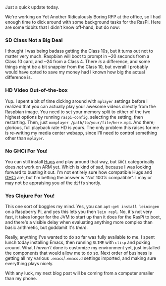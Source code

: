 Just a quick update today.

We're working on Yet Another Ridiculously Boring RFP at the office, so I had enough time to dick around with some background tasks for the RasPi. Here are some tidbits that I didn't know off-hand, but do now:

### <a name="sd-class-not-a-big-deal" href="#sd-class-not-a-big-deal"></a>SD Class Not a Big Deal

I thought I was being badass getting the Class 10s, but it turns out not to matter very much. Raspbian will boot to prompt in ~20 seconds from a Class 10 card, and ~24 from a Class 4. There *is* a difference, and some things might be a bit snappier from the Class 10, but overall I probably would have opted to save my money had I known how big the actual difference is.

### <a name="hd-video-outofthebox" href="#hd-video-outofthebox"></a>HD Video Out-of-the-box

Yup. I spent a bit of time dicking around with `mplayer` settings before I realized that you can actually play your awesome videos directly from the Raspbian image. You need to set your memory split to either of the two highest options by running `raspi-config`, selecting the setting, then restarting. Then, just `oxmplayer /path/to/your/file/here.mp4`. And there; glorious, full playback rate HD is yours. The only problem this raises for me is re-writing my media center webapp, since I'll need to control something other than `mplayer`.

### <a name="no-ghci-for-you" href="#no-ghci-for-you"></a>No GHCi For You!

You can still install [Hugs](http://www.haskell.org/hugs/) and play around that way, but `GHCi` categorically does *not* work on ARM yet. Which is kind of sad, because I was looking forward to busting it out. I'm not entirely sure how compatible Hugs and [GHCi](https://en.wikipedia.org/wiki/Glasgow_Haskell_Compiler) are, but I'm betting the answer is "Not 100% compatible". I may or may not be appraising you of the `diff`s shortly.

### <a name="yes-clojure-for-you" href="#yes-clojure-for-you"></a>Yes Clojure For You!

This one sort of boggles my mind. Yes, you can `apt-get install leiningen` on a Raspberry Pi, and yes this lets you then `lein repl`. No, it's not very fast, it takes longer for the JVM to start up than it does for the RasPi to boot, and there's a visible delay when evaluating anything more complex than basic arithmetic, but goddamit it's *there*.

Really, anything I've wanted to do so far was fully available to me. I spent lunch today installing Emacs, then running `SLIME` with `clisp` and poking around. What I *haven't* done is customize my environment yet, just installed the components that would allow me to do so. Next order of business is getting all my various `.emacs`/`.emacs.d` settings imported, and making sure everything plays nicely.

With any luck, my next blog post will be coming from a computer smaller than my phone.
